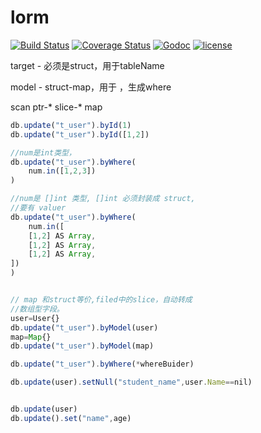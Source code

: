 # lorm

[![Build Status](https://travis-ci.org/lontten/lorm.svg?branch=main)](https://travis-ci.org/lontten/lorm)
[![Coverage Status](https://coveralls.io/repos/github/lontten/lorm/badge.svg?branch=main)](https://coveralls.io/github/lontten/lorm?branch=main)
[![Godoc](http://img.shields.io/badge/godoc-reference-blue.svg?style=flat)](https://godoc.org/github.com/lontten/lorm)
[![license](http://img.shields.io/badge/license-MIT-red.svg?style=flat)](https://raw.githubusercontent.com/lontten/lorm/main/LICENSE)

target - 必须是struct，用于tableName

model - struct-map，用于 ，生成where

scan ptr-* slice-* map


```javascript
db.update("t_user").byId(1)
db.update("t_user").byId([1,2])

//num是int类型，
db.update("t_user").byWhere(
    num.in([1,2,3])
)

//num是 []int 类型, []int 必须封装成 struct,
//要有 valuer
db.update("t_user").byWhere(
    num.in([
    [1,2] AS Array,
    [1,2] AS Array,
    [1,2] AS Array,
])
)


// map 和struct等价,filed中的slice，自动转成
//数组型字段。
user=User{}
db.update("t_user").byModel(user)
map=Map{}
db.update("t_user").byModel(map)

db.update("t_user").byWhere(*whereBuider)

db.update(user).setNull("student_name",user.Name==nil)


db.update(user)
db.update().set("name",age)



```
